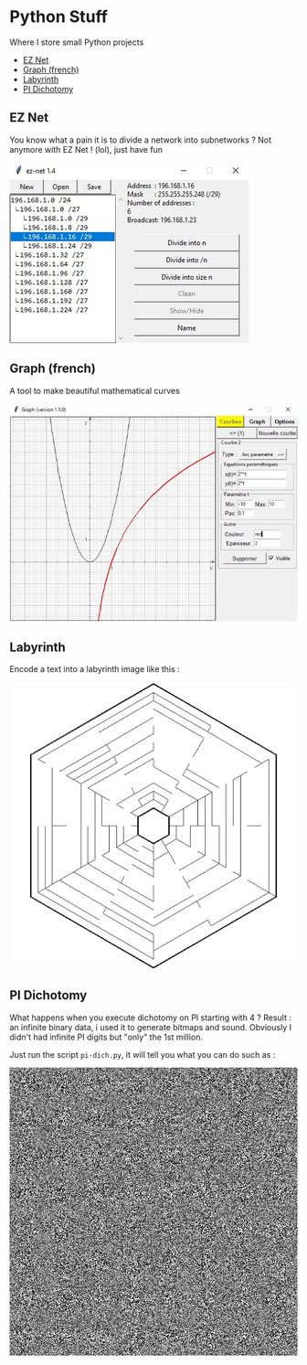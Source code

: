 # Python Stuff
Where I store small Python projects

* [EZ Net](#ez-net)
* [Graph (french)](#graph-french-)
* [Labyrinth](#labyrinth)
* [PI Dichotomy](#pi-dichotomy)


## EZ Net
You know what a pain it is to divide a network into subnetworks ? Not anymore with EZ Net ! (lol), just have fun

![preview](ez-net/preview.jpg)

## Graph (french)
A tool to make beautiful mathematical curves

![preview](graph/preview.jpg)

## Labyrinth
Encode a text into a labyrinth image like this :

![preview](labyrinth/preview.jpg)

## PI Dichotomy
What happens when you execute dichotomy on PI starting with 4 ? Result : an infinite binary data, i used it to generate bitmaps and sound.
Obviously I didn't had infinite PI digits but "only" the 1st million.

Just run the script `pi-dich.py`, it will tell you what you can do such as :

![black and white bitmap](pi-dichotomy/pi_bw_1000.bmp)